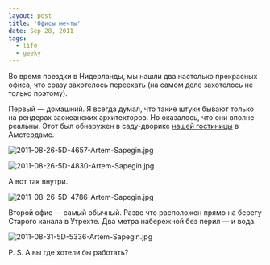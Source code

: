 ```yaml
---
layout: post
title: 'Офисы мечты'
date: Sep 28, 2011
tags:
  - life
  - geeky
---
```


Во время поездки в Нидерланды, мы нашли два настолько прекрасных офиса, что сразу захотелось переехать (на самом деле захотелось не только поэтому).

Первый — домашний. Я всегда думал, что такие штуки бывают только на рендерах заокеанских архитекторов. Но оказалось, что они вполне реальны. Этот был обнаружен в саду-дворике [нашей гостиницы](http://www.bbcoloursindepijp.nl/ "Bed & Breakfast Colours in de Pijp") в Амстердаме.

<!--more-->

![2011-08-26-5D-4657-Artem-Sapegin.jpg](photo://149)

![2011-08-26-5D-4830-Artem-Sapegin.jpg](photo://159)

А вот так внутри.

![2011-08-26-5D-4786-Artem-Sapegin.jpg](photo://156)

Второй офис — самый обычный. Разве что расположен прямо на берегу Старого канала в Утрехте. Два метра набережной без перил — и вода.

![2011-08-31-5D-5336-Artem-Sapegin.jpg](photo://189)

P. S. А вы где хотели бы работать?
